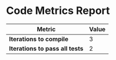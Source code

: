 # Code Metrics Report

| Metric                          | Value     |
|---------------------------------|-----------|
| **Iterations to  compile**      | 3         |
| **Iterations to pass all tests**| 2         |


